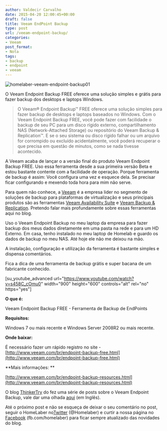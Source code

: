 ```yaml
---
author: Valdecir Carvalho
date: 2015-04-20 12:00:45+00:00
draft: false
title: Veeam EndPoint Backup
type: post
url: /veeam-endpoint-backup/
categories:
- Veeam
post_format:
- Nota
tags:
- backup
- endpoint
- veeam
---
```


![homelaber-veeam-endpoint-backup01](/imagens/2015/04/homelaber-veeam-endpoint-backup01.jpg)




O Veeam Endpoint Backup FREE oferece uma solução simples e grátis para fazer backup dos desktops e laptops Windows.





<blockquote>O Veeam® Endpoint Backup™ FREE oferece uma solução simples para fazer backup de desktops e laptops baseados no Windows. Com o Veeam Endpoint Backup FREE, você pode fazer com facilidade o backup de seu PC para um disco rígido externo, compartilhamento NAS (Network-Attached Storage) ou repositório do Veeam Backup & Replication™. E se o seu sistema ou disco rígido falhar ou um arquivo for corrompido ou excluído acidentalmente, você poderá recuperar o que precisa em questão de minutos, como se nada tivesse acontecido.</blockquote>





<!-- more -->A Veeam acaba de lançar o a versão final do produto Veeam Endpoint Backup FREE. Uso essa ferramenta desde a sua primeira versão Beta e estou bastante contente com a facilidade de operação. Porque ferramenta de backup é assim: Você configura uma vez e esquece dela. Se precisar ficar configurando e mexendo toda hora para mim não serve.





Para quem não conhece, a [Veeam](http://www.veeam.com/br/) é a empresa lider no segmento de soluções de backup para plataformas de virtualização e seus principais produtos são as ferramentas [Veeam Availability Suite](http://www.veeam.com/br/data-center-availability-suite.html) e [Veeam Backup & Replication](http://www.veeam.com/br/vm-backup-recovery-replication-software.html). Pretendo falar mais profundamente sobre essas ferramentas aqui no blog.





Uso o Veeam Endpoint Backup no meu laptop da empresa para fazer backup dos meus dados diretamente em uma pasta na rede e para um HD Externo. Em casa, tenho instalado no meu laptop de Homelab e guardo os dados de backup no meu NAS. Até hoje ele não me deixou na mão.





A instalação, configuração e utilização da ferramenta é bastante simples e dispensa comentários.





Fica a dica de uma ferramenta de backup grátis e super bacana de um fabricante conhecido.





[su_youtube_advanced url="https://www.youtube.com/watch?v=s458C_cOmu0" width="900" height="600" controls="alt" rel="no" https="yes"]





**O que é:**





Veeam Endpoint Backup FREE - Ferramenta de Backup de EndPoints





**Requisitos:**



Windows 7 ou mais recente e Windows Server 2008R2 ou mais recente.

**Onde baixar:**

É necessário fazer um rápido registro no site - [http://www.veeam.com/br/endpoint-backup-free.html](http://www.veeam.com/br/endpoint-backup-free.html)

**Mais informações: **

[http://www.veeam.com/br/endpoint-backup-resources.html](http://www.veeam.com/br/endpoint-backup-resources.html)

O blog [ThinkerTry](https://tinkertry.com/about) do fez uma série de posts sobre o Veeam Endpoint Backup, vale dar uma olhada [aqui](https://tinkertry.com/superguide-veeam-endpoint-backup-free) (em Inglês).

Até o próximo post e não se esqueça de deixar o seu comentário no post, seguir o HomeLaber no[Twitter](https://twitter.com/homelaber) (@Homelaber) e curtir a nossa página no [Facebook](https://www.facebook.com/homelaber) (fb.com/homelaber) para ficar sempre atualizado das novidades do blog.

